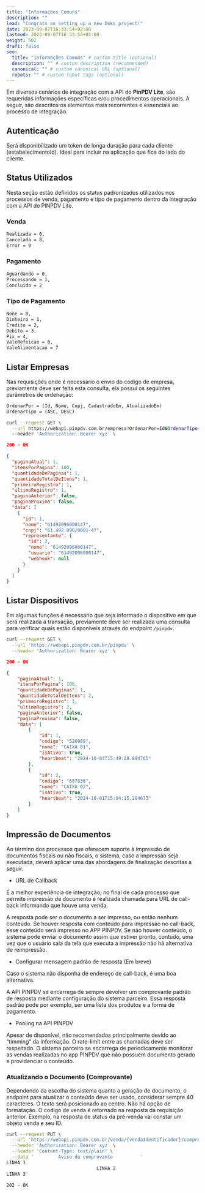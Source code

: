 ```yaml
---
title: "Informações Comuns"
description: ""
lead: "Congrats on setting up a new Doks project!"
date: 2023-09-07T16:33:54+02:00
lastmod: 2023-09-07T16:33:54+02:00
weight: 502
draft: false
seo:
  title: "Informações Comuns" # custom title (optional)
  description: "" # custom description (recommended)
  canonical: "" # custom canonical URL (optional)
  robots: "" # custom robot tags (optional)
---
```


Em diversos cenários de integração com a API do **PinPDV Lite**, são requeridas informações específicas e/ou procedimentos operacionais.
A seguir, são descritos os elementos mais recorrentes e essenciais ao processo de integração.

## Autenticação

Será disponibilizado um token de longa duração para cada cliente (estabelecimentoId). Ideal para incluir na aplicação que fica do lado do cliente.

## Status Utilizados
Nesta seção estão definidos os status padronizados utilizados nos processos de venda, pagamento e tipo de pagamento dentro da integração com a API do PINPDV Lite.

### Venda

```txt
Realizada = 0,
Cancelada = 8,
Error = 9
```

### Pagamento

```txt
Aguardando = 0,
Processando = 1,
Concluido = 2
```

### Tipo de Pagamento

```txt
None = 0,
Dinheiro = 1,
Credito = 2,
Debito = 3,
Pix = 4,
ValeRefeicao = 6,
ValeAlimentacao = 7
```

## Listar Empresas

Nas requisições onde é necessário o envio do código de empresa, previamente deve ser feita esta consulta, ela possui os seguintes parâmetros de ordenação:

```txt {title="Parâmetros de Ordenação"}
OrdenarPor = (Id, Nome, Cnpj, CadastradoEm, AtualizadoEm)
OrdenarTipo = (ASC, DESC)
```

```bash {title="Requisição p/ Listar empresas"}
curl --request GET \
  --url https://webapi.pinpdv.com.br/empresa?OrdenarPor=Id&OrdenarTipo=DESC \
  --header 'Authorization: Bearer xyz' \
```

```json {title="Exemplo de Resposta"}
200 - OK

{
  "paginaAtual": 1,
  "itensPorPagina": 100,
  "quantidadeDePaginas": 1,
  "quantidadeTotalDeItens": 1,
  "primeiroRegistro": 1,
  "ultimoRegistro": 1,
  "paginaAnterior": false,
  "paginaProxima": false,
  "data": [
    {
      "id": 1,
      "nome": "61492096000147",
      "cnpj": "61.492.096/0001-47",
      "representante": {
        "id": 2,
        "nome": "61492096000147",
        "usuario": "61492096000147",
        "webhook": null
      }
    }
  ]
}
```

## Listar Dispositivos

Em algumas funções é necessário que seja informado o dispositivo em que será realizada a transação, previamente deve ser realizada uma consulta para verificar quais estão disponíveis através do endpoint `/pinpdv`.

```bash {title="Requisição p/ Listar Dispositivos Disponíveis"}
curl --request GET \
  --url 'https://webapi.pinpdv.com.br/pinpdv' \
  --header 'Authorization: Bearer xyz' \
```

```json {title="Exemplo de Resposta"}
200 - OK

{
	"paginaAtual": 1,
	"itensPorPagina": 100,
	"quantidadeDePaginas": 1,
	"quantidadeTotalDeItens": 2,
	"primeiroRegistro": 1,
	"ultimoRegistro": 2,
	"paginaAnterior": false,
	"paginaProxima": false,
	"data": [
		{
			"id": 1,
			"codigo": "526989",
			"nome": "CAIXA 01",
			"isAtivo": true,
			"heartbeat": "2024-10-04T15:49:28.894765"
		},
		{
			"id": 2,
			"codigo": "687836",
			"nome": "CAIXA 02",
			"isAtivo": true,
			"heartbeat": "2024-10-01T15:04:15.204673"
		}
	]
}
```

## Impressão de Documentos

Ao término dos processos que oferecem suporte à impressão de documentos fiscais ou não fiscais, o sistema, caso a impressão seja executada, deverá aplicar uma das abordagens de finalização descritas a seguir.

- URL de Callback

É a melhor experiência de integração; no final de cada processo que permite impressão de documento é realizada chamada para URL de call-back informando que houve uma venda.

A resposta pode ser o documento a ser impresso, ou então nenhum conteúdo. Se houver resposta com conteúdo para impressão no call-back, esse conteúdo será impresso no APP PINPDV. Se não houver conteúdo, o sistema pode enviar o documento assim que estiver pronto, contudo, uma vez que o usuário saia da tela que executa a impressão não há alternativa de reimpressão.

 - Configurar mensagem padrão de resposta (Em breve)

Caso o sistema não disponha de endereço de call-back, é uma boa alternativa.

A API PINPDV se encarrega de sempre devolver um comprovante padrão de resposta mediante configuração do sistema parceiro. Essa resposta padrão pode por exemplo, ser uma lista dos produtos e a forma de pagamento.

- Pooling na API PINPDV

Apesar de disponível, não recomendados principalmente devido ao “timming” da informação. O rate-limit entre as chamadas deve ser respeitado. O sistema parceiro se encarrega de periodicamente monitorar as vendas realizadas no app PINPDV que não possuem documento gerado e providenciar o conteúdo.

### Atualizando o Documento (Comprovante)

Dependendo da escolha do sistema quanto a geração de documento, o endpoint para atualizar o conteúdo deve ser usado, considerar sempre 40 caracteres. O texto será posicionado ao centro. Não há opção de formatação. O codigo de venda é retornado na resposta da requisição anterior. Exemplo, na resposta de status da pré-venda vai constar um objeto venda e seu ID.

```bash {title="Atualização de Documento"}
curl --request PUT \
  --url 'https://webapi.pinpdv.com.br/venda/{vendaIdentificador}/comprovante' \
  --header 'Authorization: Bearer xyz' \
  --header 'Content-Type: text/plain' \
  --data '         Aviso de comprovante          '
LINHA 1
                                 LINHA 2
LINHA 3'
```

```txt {title="Resposta da Requisição"}
202 - OK
```
